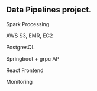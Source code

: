 ## Data Pipelines project.

Spark Processing

AWS S3, EMR, EC2

PostgresQL

Springboot + grpc AP

React Frontend

Monitoring
